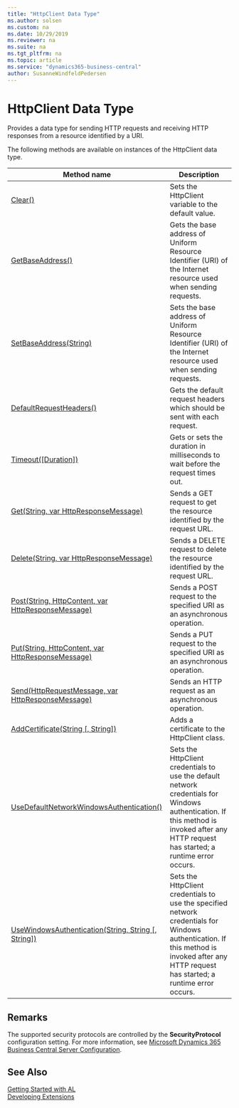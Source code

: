 ```yaml
---
title: "HttpClient Data Type"
ms.author: solsen
ms.custom: na
ms.date: 10/29/2019
ms.reviewer: na
ms.suite: na
ms.tgt_pltfrm: na
ms.topic: article
ms.service: "dynamics365-business-central"
author: SusanneWindfeldPedersen
---
```

[//]: # (START>DO_NOT_EDIT)
[//]: # (IMPORTANT:Do not edit any of the content between here and the END>DO_NOT_EDIT.)
[//]: # (Any modifications should be made in the .xml files in the ModernDev repo.)
# HttpClient Data Type
Provides a data type for sending HTTP requests and receiving HTTP responses from a resource identified by a URI.



The following methods are available on instances of the HttpClient data type.

|Method name|Description|
|-----------|-----------|
|[Clear()](httpclient-clear-method.md)|Sets the HttpClient variable to the default value.|
|[GetBaseAddress()](httpclient-getbaseaddress-method.md)|Gets the base address of Uniform Resource Identifier (URI) of the Internet resource used when sending requests.|
|[SetBaseAddress(String)](httpclient-setbaseaddress-method.md)|Sets the base address of Uniform Resource Identifier (URI) of the Internet resource used when sending requests.|
|[DefaultRequestHeaders()](httpclient-defaultrequestheaders-method.md)|Gets the default request headers which should be sent with each request.|
|[Timeout([Duration])](httpclient-timeout-method.md)|Gets or sets the duration in milliseconds to wait before the request times out.|
|[Get(String, var HttpResponseMessage)](httpclient-get-method.md)|Sends a GET request to get the resource identified by the request URL.|
|[Delete(String, var HttpResponseMessage)](httpclient-delete-method.md)|Sends a DELETE request to delete the resource identified by the request URL.|
|[Post(String, HttpContent, var HttpResponseMessage)](httpclient-post-method.md)|Sends a POST request to the specified URI as an asynchronous operation.|
|[Put(String, HttpContent, var HttpResponseMessage)](httpclient-put-method.md)|Sends a PUT request to the specified URI as an asynchronous operation.|
|[Send(HttpRequestMessage, var HttpResponseMessage)](httpclient-send-method.md)|Sends an HTTP request as an asynchronous operation.|
|[AddCertificate(String [, String])](httpclient-addcertificate-method.md)|Adds a certificate to the HttpClient class.|
|[UseDefaultNetworkWindowsAuthentication()](httpclient-usedefaultnetworkwindowsauthentication-method.md)|Sets the HttpClient credentials to use the default network credentials for Windows authentication. If this method is invoked after any HTTP request has started; a runtime error occurs.|
|[UseWindowsAuthentication(String, String [, String])](httpclient-usewindowsauthentication-method.md)|Sets the HttpClient credentials to use the specified network credentials for Windows authentication. If this method is invoked after any HTTP request has started; a runtime error occurs.|

[//]: # (IMPORTANT: END>DO_NOT_EDIT)

## Remarks
The supported security protocols are controlled by the **SecurityProtocol** configuration setting. For more information, see [Microsoft Dynamics 365 Business Central Server Configuration](../../../administration/configure-server-instance.md#Compatibility).

## See Also
[Getting Started with AL](../../devenv-get-started.md)  
[Developing Extensions](../../devenv-dev-overview.md)  